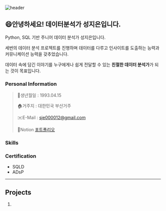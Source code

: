 ![header](https://capsule-render.vercel.app/api?type=waving&color=auto&height=250&section=header&text=Jieun's%20Portfolio&fontSize=65)

## 😄안녕하세요! 데이터분석가 성지은입니다.
Python, SQL 기반 주니어 데이터 분석가 성지은입니다.

세번의 데이터 분석 프로젝트를 진행하며 데이터를 다루고 인사이트를 도출하는 능력과 커뮤니케이션 능력을 갖추었습니다. 

데이터 속에 담긴 이야기를 누구에게나 쉽게 전달할 수 있는 **친절한 데이터 분석가**가 되는 것이 목표입니다.

### Personal Information
> 📅생년월일 : 1993.04.15
> 
> 🏠거주지 : 대한민국 부산거주
> 
> ✉️E-Mail : sje000012@gmail.com
> 
> 📓Notion [포트폴리오](주소)

### Skills

### Certification
- SQLD
- ADsP

---
## Projects
1. 
